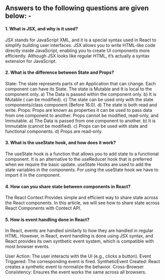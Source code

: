 ## Answers to the following questions are given below: -

#### 1. What is JSX, and why is it used?
JSX stands for JavaScript XML, and it is a special syntax used in React to simplify building user interfaces. JSX allows you to write HTML-like code directly inside JavaScript, enabling you to create UI components more efficiently. Although JSX looks like regular HTML, it’s actually a syntax extension for JavaScript.

#### 2. What is the difference between State and Props? 
State: The state represents parts of an Application that can change. Each component can have its State. The state is Mutable and It is local to the component only.
a) The Data is passed within the component only.
b) It is Mutable ( can be modified).
c) The state can be used only with the state components/class component (Before 16.0).
d) The state is both read and write.
Props: Props are known as properties it can be used to pass data from one component to another. Props cannot be modified, read-only, and Immutable.
a) The Data is passed from one component to another.
b) It is Immutable (cannot be modified).
c) Props can be used with state and functional components.
d) Props are read-only.

#### 3. What is the useState hook, and how does it work?
The useState hook is a function that allows you to add state to a functional component. It is an alternative to the useReducer hook that is preferred when we require the basic update. useState Hooks are used to add the state variables in the components. For using the useState hook we have to import it in the component.

#### 4. How can you share state between components in React?
The React Context Provides simple and efficient way to share state across the React components. In this article, we will see how to share state across React Components with Contect API.

#### 5. How is event handling done in React?
In React, events are handled similarly to how they are handled in regular HTML. However, in React, event handling is done using JSX syntax, and React provides its own synthetic event system, which is compatible with most browser events.

User Action: The user interacts with the UI (e.g., clicks a button).
Event Triggered: The corresponding event is fired.
SyntheticEvent Created: React creates a synthetic event to normalize the behavior.
Cross-Browser Consistency: Ensures the event works the same across all browsers.

